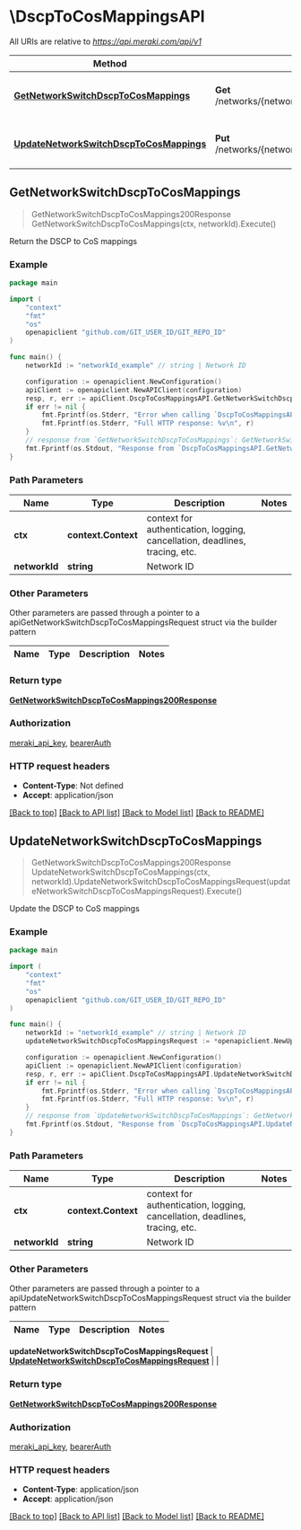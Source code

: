 # \DscpToCosMappingsAPI

All URIs are relative to *https://api.meraki.com/api/v1*

Method | HTTP request | Description
------------- | ------------- | -------------
[**GetNetworkSwitchDscpToCosMappings**](DscpToCosMappingsAPI.md#GetNetworkSwitchDscpToCosMappings) | **Get** /networks/{networkId}/switch/dscpToCosMappings | Return the DSCP to CoS mappings
[**UpdateNetworkSwitchDscpToCosMappings**](DscpToCosMappingsAPI.md#UpdateNetworkSwitchDscpToCosMappings) | **Put** /networks/{networkId}/switch/dscpToCosMappings | Update the DSCP to CoS mappings



## GetNetworkSwitchDscpToCosMappings

> GetNetworkSwitchDscpToCosMappings200Response GetNetworkSwitchDscpToCosMappings(ctx, networkId).Execute()

Return the DSCP to CoS mappings



### Example

```go
package main

import (
	"context"
	"fmt"
	"os"
	openapiclient "github.com/GIT_USER_ID/GIT_REPO_ID"
)

func main() {
	networkId := "networkId_example" // string | Network ID

	configuration := openapiclient.NewConfiguration()
	apiClient := openapiclient.NewAPIClient(configuration)
	resp, r, err := apiClient.DscpToCosMappingsAPI.GetNetworkSwitchDscpToCosMappings(context.Background(), networkId).Execute()
	if err != nil {
		fmt.Fprintf(os.Stderr, "Error when calling `DscpToCosMappingsAPI.GetNetworkSwitchDscpToCosMappings``: %v\n", err)
		fmt.Fprintf(os.Stderr, "Full HTTP response: %v\n", r)
	}
	// response from `GetNetworkSwitchDscpToCosMappings`: GetNetworkSwitchDscpToCosMappings200Response
	fmt.Fprintf(os.Stdout, "Response from `DscpToCosMappingsAPI.GetNetworkSwitchDscpToCosMappings`: %v\n", resp)
}
```

### Path Parameters


Name | Type | Description  | Notes
------------- | ------------- | ------------- | -------------
**ctx** | **context.Context** | context for authentication, logging, cancellation, deadlines, tracing, etc.
**networkId** | **string** | Network ID | 

### Other Parameters

Other parameters are passed through a pointer to a apiGetNetworkSwitchDscpToCosMappingsRequest struct via the builder pattern


Name | Type | Description  | Notes
------------- | ------------- | ------------- | -------------


### Return type

[**GetNetworkSwitchDscpToCosMappings200Response**](GetNetworkSwitchDscpToCosMappings200Response.md)

### Authorization

[meraki_api_key](../README.md#meraki_api_key), [bearerAuth](../README.md#bearerAuth)

### HTTP request headers

- **Content-Type**: Not defined
- **Accept**: application/json

[[Back to top]](#) [[Back to API list]](../README.md#documentation-for-api-endpoints)
[[Back to Model list]](../README.md#documentation-for-models)
[[Back to README]](../README.md)


## UpdateNetworkSwitchDscpToCosMappings

> GetNetworkSwitchDscpToCosMappings200Response UpdateNetworkSwitchDscpToCosMappings(ctx, networkId).UpdateNetworkSwitchDscpToCosMappingsRequest(updateNetworkSwitchDscpToCosMappingsRequest).Execute()

Update the DSCP to CoS mappings



### Example

```go
package main

import (
	"context"
	"fmt"
	"os"
	openapiclient "github.com/GIT_USER_ID/GIT_REPO_ID"
)

func main() {
	networkId := "networkId_example" // string | Network ID
	updateNetworkSwitchDscpToCosMappingsRequest := *openapiclient.NewUpdateNetworkSwitchDscpToCosMappingsRequest([]openapiclient.UpdateNetworkSwitchDscpToCosMappingsRequestMappingsInner{*openapiclient.NewUpdateNetworkSwitchDscpToCosMappingsRequestMappingsInner(int32(123), int32(123))}) // UpdateNetworkSwitchDscpToCosMappingsRequest | 

	configuration := openapiclient.NewConfiguration()
	apiClient := openapiclient.NewAPIClient(configuration)
	resp, r, err := apiClient.DscpToCosMappingsAPI.UpdateNetworkSwitchDscpToCosMappings(context.Background(), networkId).UpdateNetworkSwitchDscpToCosMappingsRequest(updateNetworkSwitchDscpToCosMappingsRequest).Execute()
	if err != nil {
		fmt.Fprintf(os.Stderr, "Error when calling `DscpToCosMappingsAPI.UpdateNetworkSwitchDscpToCosMappings``: %v\n", err)
		fmt.Fprintf(os.Stderr, "Full HTTP response: %v\n", r)
	}
	// response from `UpdateNetworkSwitchDscpToCosMappings`: GetNetworkSwitchDscpToCosMappings200Response
	fmt.Fprintf(os.Stdout, "Response from `DscpToCosMappingsAPI.UpdateNetworkSwitchDscpToCosMappings`: %v\n", resp)
}
```

### Path Parameters


Name | Type | Description  | Notes
------------- | ------------- | ------------- | -------------
**ctx** | **context.Context** | context for authentication, logging, cancellation, deadlines, tracing, etc.
**networkId** | **string** | Network ID | 

### Other Parameters

Other parameters are passed through a pointer to a apiUpdateNetworkSwitchDscpToCosMappingsRequest struct via the builder pattern


Name | Type | Description  | Notes
------------- | ------------- | ------------- | -------------

 **updateNetworkSwitchDscpToCosMappingsRequest** | [**UpdateNetworkSwitchDscpToCosMappingsRequest**](UpdateNetworkSwitchDscpToCosMappingsRequest.md) |  | 

### Return type

[**GetNetworkSwitchDscpToCosMappings200Response**](GetNetworkSwitchDscpToCosMappings200Response.md)

### Authorization

[meraki_api_key](../README.md#meraki_api_key), [bearerAuth](../README.md#bearerAuth)

### HTTP request headers

- **Content-Type**: application/json
- **Accept**: application/json

[[Back to top]](#) [[Back to API list]](../README.md#documentation-for-api-endpoints)
[[Back to Model list]](../README.md#documentation-for-models)
[[Back to README]](../README.md)

